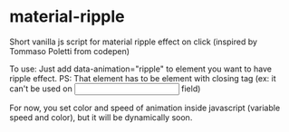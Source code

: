 # material-ripple
Short vanilla js script for material ripple effect on click (inspired by Tommaso Poletti from codepen)

To use: Just add data-animation="ripple" to element you want to have ripple effect. PS: That element has to be element with closing tag (ex: it can't be used on <input> field)

For now, you set color and speed of animation inside javascript (variable speed and color), but it will be dynamically soon.
